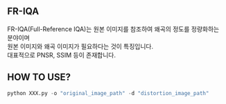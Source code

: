 FR-IQA
---
FR-IQA(Full-Reference IQA)는 원본 이미지를 참조하여 왜곡의 정도를 정량화하는 분야이며  
원본 이미지와 왜곡 이미지가 필요하다는 것이 특징입니다.  
대표적으로 PNSR, SSIM 등이 존재합니다.  

HOW TO USE?
---
```Python
python XXX.py -o "original_image_path" -d "distortion_image_path"
```
